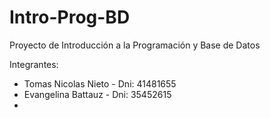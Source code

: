 # Intro-Prog-BD
Proyecto de Introducción a la Programación y Base de Datos


Integrantes: 

- Tomas Nicolas Nieto - Dni: 41481655 
- Evangelina Battauz - Dni: 35452615 
- 
